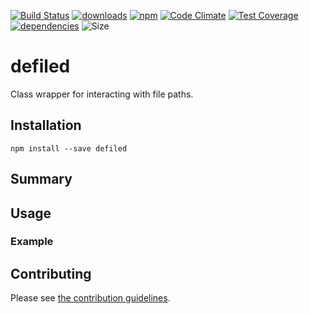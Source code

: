 [![Build Status](https://travis-ci.org/tandrewnichols/defiled.png)](https://travis-ci.org/tandrewnichols/defiled) [![downloads](http://img.shields.io/npm/dm/defiled.svg)](https://npmjs.org/package/defiled) [![npm](http://img.shields.io/npm/v/defiled.svg)](https://npmjs.org/package/defiled) [![Code Climate](https://codeclimate.com/github/tandrewnichols/defiled/badges/gpa.svg)](https://codeclimate.com/github/tandrewnichols/defiled) [![Test Coverage](https://codeclimate.com/github/tandrewnichols/defiled/badges/coverage.svg)](https://codeclimate.com/github/tandrewnichols/defiled) [![dependencies](https://david-dm.org/tandrewnichols/defiled.png)](https://david-dm.org/tandrewnichols/defiled) ![Size](https://img.shields.io/badge/size-368b-brightgreen.svg)

# defiled

Class wrapper for interacting with file paths.

## Installation

`npm install --save defiled`

## Summary

## Usage



### Example

## Contributing

Please see [the contribution guidelines](CONTRIBUTING.md).
